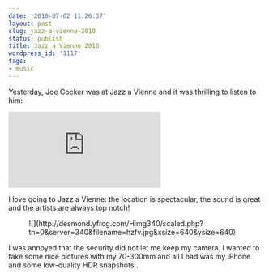 ```yaml
---
date: '2010-07-02 11:26:37'
layout: post
slug: jazz-a-vienne-2010
status: publish
title: Jazz a Vienne 2010
wordpress_id: '1117'
tags:
- music
---
```


Yesterday, Joe Cocker was at Jazz a Vienne and it was thrilling to listen to him:

<div class="video-wrapper" style="max-width:480px">
<iframe src="http://www.youtube.com/embed/hCMKSxdNtXg" frameborder="0" allowfullscreen></iframe>
</div>

I love going to Jazz a Vienne: the location is spectacular, the sound is great and the artists are always top notch!

<figure style="max-width:640px">
![](http://desmond.yfrog.com/Himg340/scaled.php?tn=0&server=340&filename=hzfv.jpg&xsize=640&ysize=640)
</figure>

I was annoyed that the security did not let me keep my camera. I wanted to take some nice pictures with my 70-300mm and all I had was my iPhone and some low-quality HDR snapshots...
